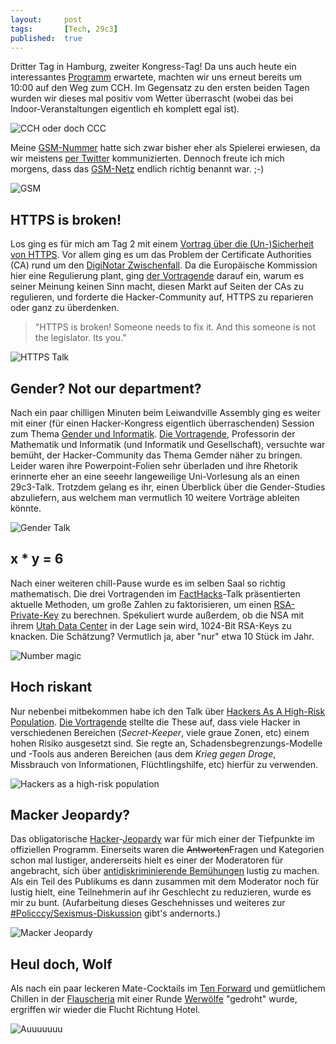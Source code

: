 ```yaml
---
layout: 	post
tags: 		[Tech, 29c3]
published: 	true
---
```


Dritter Tag in Hamburg, zweiter Kongress-Tag! Da uns auch heute ein interessantes [Programm](http://events.ccc.de/congress/2012/Fahrplan/day_2012-12-28.en.html) erwartete, machten wir uns erneut bereits um 10:00 auf den Weg zum CCH. Im Gegensatz zu den ersten beiden Tagen wurden wir dieses mal positiv vom Wetter überrascht (wobei das bei Indoor-Veranstaltungen eigentlich eh komplett egal ist).

![CCH oder doch CCC](http://2904.cc/blogimg/29c3/2_0_cch.jpg)

Meine [GSM-Nummer](https://www.eventphone.de/guru2/phonebook?event=29C3&s=9696) hatte sich zwar bisher eher als Spielerei erwiesen, da wir meistens [per Twitter](https://twitter.com/stefan2904) kommunizierten. Dennoch freute ich mich morgens, dass das [GSM-Netz](https://events.ccc.de/congress/2012/wiki/GSM) endlich richtig benannt war. ;-)

![GSM](http://2904.cc/blogimg/29c3/2_1_gsm.png)

## HTTPS is broken!

Los ging es für mich am Tag 2 mit einem [Vortrag über die (Un-)Sicherheit von HTTPS](http://events.ccc.de/congress/2012/Fahrplan/events/5319.en.html). Vor allem ging es um das Problem der Certificate Authorities (CA) rund um den [DigiNotar Zwischenfall](http://en.wikipedia.org/wiki/DigiNotar). Da die Europäische Kommission hier eine Regulierung plant, ging [der Vortragende](http://www.ivir.nl/staff/arnbak.html) darauf ein, warum es seiner Meinung keinen Sinn macht, diesen Markt auf Seiten der CAs zu regulieren, und forderte die Hacker-Community auf, HTTPS zu reparieren oder ganz zu überdenken.

> "HTTPS is broken! Someone needs to fix it. And this someone is not the legislator. Its you."

![HTTPS Talk](http://2904.cc/blogimg/29c3/2_2_cert.jpg)

## Gender? Not our department?

Nach ein paar chilligen Minuten beim Leiwandville Assembly ging es weiter mit einer (für einen Hacker-Kongress eigentlich überraschenden) Session zum Thema [Gender und Informatik](http://events.ccc.de/congress/2012/Fahrplan/events/5396.en.html). [Die Vortragende](http://de.wikipedia.org/wiki/Britta_Schinzel), Professorin der Mathematik und Informatik (und Informatik und Gesellschaft), versuchte war bemüht, der Hacker-Community das Thema Gemder näher zu bringen. Leider waren ihre Powerpoint-Folien sehr überladen und ihre Rhetorik erinnerte eher an eine seeehr langeweilige Uni-Vorlesung als an einen 29c3-Talk. Trotzdem gelang es ihr, einen Überblick über die Gender-Studies abzuliefern, aus welchem man vermutlich 10 weitere Vorträge ableiten könnte. 

![Gender Talk](http://2904.cc/blogimg/29c3/2_3_gender.jpg)

## x * y = 6

Nach einer weiteren chill-Pause wurde es im selben Saal so richtig mathematisch. Die drei Vortragenden im [FactHacks](http://events.ccc.de/congress/2012/Fahrplan/events/5275.en.html)-Talk präsentierten aktuelle Methoden, um große Zahlen zu faktorisieren, um einen [RSA-Private-Key](http://de.wikipedia.org/wiki/RSA-Kryptosystem) zu berechnen. Spekuliert wurde außerdem, ob die NSA mit ihrem [Utah Data Center](http://en.wikipedia.org/wiki/Utah_Data_Center) in der Lage sein wird, 1024-Bit RSA-Keys zu knacken. Die Schätzung? Vermutlich ja, aber "nur" etwa 10 Stück im Jahr.

![Number magic](http://2904.cc/blogimg/29c3/2_4_rsa.jpg)

## Hoch riskant

Nur nebenbei mitbekommen habe ich den Talk über [Hackers As A High-Risk Population](http://events.ccc.de/congress/2012/Fahrplan/events/5024.en.html). [Die Vortragende](http://about.me/violetblue) stellte die These auf, dass viele Hacker in verschiedenen Bereichen (*Secret-Keeper*, viele graue Zonen, etc) einem hohen Risiko ausgesetzt sind. Sie regte an, Schadensbegrenzungs-Modelle und -Tools aus anderen Bereichen (aus dem *Krieg gegen Droge*, Missbrauch von Informationen, Flüchtlingshilfe, etc) hierfür zu verwenden. 

![Hackers as a high-risk population](http://2904.cc/blogimg/29c3/2_5_risk.jpg)

## Macker Jeopardy?

Das obligatorische [Hacker](http://events.ccc.de/congress/2012/Fahrplan/events/5309.en.html)-[Jeopardy](http://de.wikipedia.org/wiki/Jeopardy) war für mich einer der Tiefpunkte im offiziellen Programm. Einerseits waren die <strike>Antworten</strike>Fragen und Kategorien schon mal lustiger, andererseits hielt es einer der Moderatoren für angebracht, sich über [antidiskriminierende Bemühungen](https://events.ccc.de/congress/2012/wiki/29C3_Anti-Harassment_Policy) lustig zu machen. Als ein Teil des Publikums es dann zusammen mit dem Moderator noch für lustig hielt, eine Teilnehmerin auf ihr Geschlecht zu reduzieren, wurde es mir zu bunt. (Aufarbeitung dieses Geschehnisses und weiteres zur [#Policccy/Sexismus-Diskussion](http://pastebin.com/TWVPYtrZ) gibt's andernorts.)

![Macker Jeopardy](http://2904.cc/blogimg/29c3/2_6_jeopardy.jpg)

## Heul doch, Wolf

Als nach ein paar leckeren Mate-Cocktails im [Ten Forward](https://events.ccc.de/congress/2012/wiki/TenForward) und gemütlichem Chillen in der [Flauscheria](https://events.ccc.de/congress/2012/wiki/Flauscheria) mit einer Runde [Werwölfe](http://de.wikipedia.org/wiki/Die_Werw%C3%B6lfe_von_D%C3%BCsterwald) "gedroht" wurde, ergriffen wir wieder die Flucht Richtung Hotel.

![Auuuuuuu](http://2904.cc/blogimg/29c3/2_7_werwolf.jpg)

